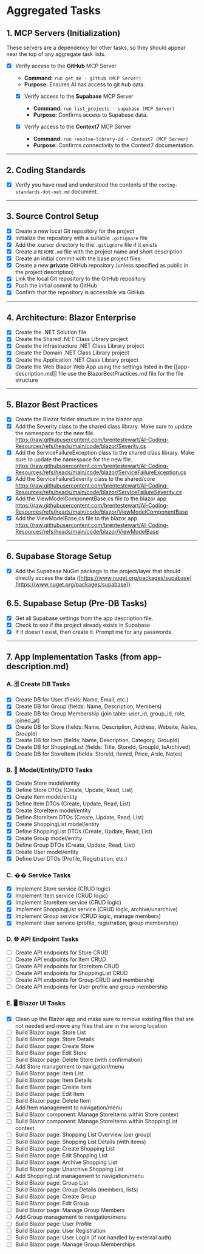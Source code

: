 # Aggregated Tasks

## 1. MCP Servers (Initialization)
These servers are a dependency for other tasks, so they should appear near the top of any aggregate task lists.

-  [x] Verify access to the **GitHub** MCP Server
    - **Command:** `run get_me - github (MCP Server)`
    - **Purpose:** Ensures AI has access to git hub data.

  -  [x] Verify access to the **Supabase** MCP Server
    - **Command:** `run list_projects - supabase (MCP Server)`
    - **Purpose:** Confirms access to Supabase data.

  -  [x] Verify access to the **Context7** MCP Server
    - **Command:** `run resolve-library-id - Context7 (MCP Server)`
    - **Purpose:** Confirms connectivity to the Context7 documentation.

---

## 2. Coding Standards
-  [x] Verify you have read and understood the contents of the `coding-standards-dot-net.md` document.

---

## 3. Source Control Setup
- [x] Create a new local Git repository for the project
- [x] Initialize the repository with a suitable `.gitignore` file
- [x] Add the .cursor directory to the `.gitignore` file if it exists
- [x] Create a `README.md` file with the project name and short description
- [x] Create an initial commit with the base project files
- [x] Create a new **private** GitHub repository (unless specified as public in the project description)
- [x] Link the local Git repository to the GitHub repository
- [x] Push the initial commit to GitHub
- [x] Confirm that the repository is accessible via GitHub

---

## 4. Architecture: Blazor Enterprise
*  [x] Create the .NET Solution file 
*  [x] Create the Shared .NET Class Library project
*  [x] Create the Infrastructure .NET Class Library project
*  [x] Create the Domain .NET Class Library project
*  [x] Create the Application .NET Class Library project
*  [x] Create the Web Blazor Web App using the settings listed in the [[app-description.md]] file use the BlazorBestPractices.md file for the file structure

---

## 5. Blazor Best Practices
*  [x] Create the Blazor folder structure in the blazor app
*  [x] Add the Severity class to the shared class library. Make sure to update the namespace for the new file. https://raw.githubusercontent.com/brentestewart/AI-Coding-Resources/refs/heads/main/code/blazor/Severity.cs
*  [x] Add the ServiceFailureException class to the shared class library. Make sure to update the namespace for the new file. https://raw.githubusercontent.com/brentestewart/AI-Coding-Resources/refs/heads/main/code/blazor/ServiceFailureException.cs
*  [x] Add the ServiceFailureSeverity class to the shared/core https://raw.githubusercontent.com/brentestewart/AI-Coding-Resources/refs/heads/main/code/blazor/ServiceFailureSeverity.cs
*  [x] Add the ViewModelComponentBase.cs file to the blazor app https://raw.githubusercontent.com/brentestewart/AI-Coding-Resources/refs/heads/main/code/blazor/ViewModelComponentBase
*  [x] Add the ViewModelBase.cs file to the blazor app https://raw.githubusercontent.com/brentestewart/AI-Coding-Resources/refs/heads/main/code/blazor/ViewModelBase

---

## 6. Supabase Storage Setup
- [x] Add the Supabase NuGet package to the project/layer that should directly access the data ([https://www.nuget.org/packages/supabase](https://www.nuget.org/packages/supabase))

## 6.5. Supabase Setup (Pre-DB Tasks)
- [x] Get all Supabase settings from the app description file.
- [x] Check to see if the project already exists in Supabase
- [x] If it doesn't exist, then create it. Prompt me for any passwords.

---

## 7. App Implementation Tasks (from app-description.md)

### A. 🗄️ Create DB Tasks
- [x] Create DB for User (fields: Name, Email, etc.)
- [x] Create DB for Group (fields: Name, Description, Members)
- [x] Create DB for Group Membership (join table: user_id, group_id, role, joined_at)
- [x] Create DB for Store (fields: Name, Description, Address, Website, Aisles, GroupId)
- [x] Create DB for Item (fields: Name, Description, Category, GroupId)
- [x] Create DB for ShoppingList (fields: Title, StoreId, GroupId, IsArchived)
- [x] Create DB for StoreItem (fields: StoreId, ItemId, Price, Aisle, Notes)

### B. 🧩 Model/Entity/DTO Tasks
- [x] Create Store model/entity
- [x] Define Store DTOs (Create, Update, Read, List)
- [x] Create Item model/entity
- [x] Define Item DTOs (Create, Update, Read, List)
- [x] Create StoreItem model/entity
- [x] Define StoreItem DTOs (Create, Update, Read, List)
- [x] Create ShoppingList model/entity
- [x] Define ShoppingList DTOs (Create, Update, Read, List)
- [x] Create Group model/entity
- [x] Define Group DTOs (Create, Update, Read, List)
- [x] Create User model/entity
- [x] Define User DTOs (Profile, Registration, etc.)

### C. ��️ Service Tasks
- [x] Implement Store service (CRUD logic)
- [x] Implement Item service (CRUD logic)
- [x] Implement StoreItem service (CRUD logic)
- [x] Implement ShoppingList service (CRUD logic, archive/unarchive)
- [x] Implement Group service (CRUD logic, manage members)
- [x] Implement User service (profile, registration, group membership)

### D. 🌐 API Endpoint Tasks
- [ ] Create API endpoints for Store CRUD
- [ ] Create API endpoints for Item CRUD
- [ ] Create API endpoints for StoreItem CRUD
- [ ] Create API endpoints for ShoppingList CRUD
- [ ] Create API endpoints for Group CRUD and membership
- [ ] Create API endpoints for User profile and group membership

### E. 🖥️ Blazor UI Tasks
- [x] Clean up the Blazor app and make sure to remove existing files that are not needed and move any files that are in the wrong location
- [ ] Build Blazor page: Store List
- [ ] Build Blazor page: Store Details
- [ ] Build Blazor page: Create Store
- [ ] Build Blazor page: Edit Store
- [ ] Build Blazor page: Delete Store (with confirmation)
- [ ] Add Store management to navigation/menu
- [ ] Build Blazor page: Item List
- [ ] Build Blazor page: Item Details
- [ ] Build Blazor page: Create Item
- [ ] Build Blazor page: Edit Item
- [ ] Build Blazor page: Delete Item
- [ ] Add Item management to navigation/menu
- [ ] Build Blazor component: Manage StoreItems within Store context
- [ ] Build Blazor component: Manage StoreItems within ShoppingList context
- [ ] Build Blazor page: Shopping List Overview (per group)
- [ ] Build Blazor page: Shopping List Details (with items)
- [ ] Build Blazor page: Create Shopping List
- [ ] Build Blazor page: Edit Shopping List
- [ ] Build Blazor page: Archive Shopping List
- [ ] Build Blazor page: Unarchive Shopping List
- [ ] Add ShoppingList management to navigation/menu
- [ ] Build Blazor page: Group List
- [ ] Build Blazor page: Group Details (members, lists)
- [ ] Build Blazor page: Create Group
- [ ] Build Blazor page: Edit Group
- [ ] Build Blazor page: Manage Group Members
- [ ] Add Group management to navigation/menu
- [ ] Build Blazor page: User Profile
- [ ] Build Blazor page: User Registration
- [ ] Build Blazor page: User Login (if not handled by external auth)
- [ ] Build Blazor page: Manage Group Memberships 
